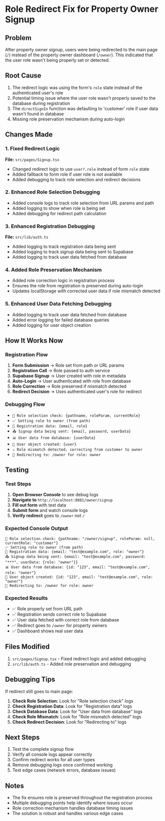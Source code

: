 # Role Redirect Fix for Property Owner Signup

## Problem
After property owner signup, users were being redirected to the main page (`/`) instead of the property owner dashboard (`/owner`). This indicated that the user role wasn't being properly set or detected.

## Root Cause
1. The redirect logic was using the form's `role` state instead of the authenticated user's role
2. Potential timing issue where the user role wasn't properly saved to the database during registration
3. The `directSignIn` function was defaulting to 'customer' role if user data wasn't found in database
4. Missing role preservation mechanism during auto-login

## Changes Made

### 1. Fixed Redirect Logic
**File:** `src/pages/Signup.tsx`
- Changed redirect logic to use `user?.role` instead of form `role` state
- Added fallback to form role if user role is not available
- Added debugging to track role selection and redirect decisions

### 2. Enhanced Role Selection Debugging
- Added console logs to track role selection from URL params and path
- Added logging to show when role is being set
- Added debugging for redirect path calculation

### 3. Enhanced Registration Debugging
**File:** `src/lib/auth.ts`
- Added logging to track registration data being sent
- Added logging to track signup data being sent to Supabase
- Added logging to track user data fetched from database

### 4. Added Role Preservation Mechanism
- Added role correction logic in registration process
- Ensures the role from registration is preserved during auto-login
- Updates localStorage with corrected user data if role mismatch detected

### 5. Enhanced User Data Fetching Debugging
- Added logging to track user data fetched from database
- Added error logging for failed database queries
- Added logging for user object creation

## How It Works Now

### Registration Flow
1. **Form Submission** → Role set from path or URL params
2. **Registration Call** → Role passed to auth service
3. **Supabase Signup** → User created with role in metadata
4. **Auto-Login** → User authenticated with role from database
5. **Role Correction** → Role preserved if mismatch detected
6. **Redirect Decision** → Uses authenticated user's role for redirect

### Debugging Flow
- `🔄 Role selection check: {pathname, roleParam, currentRole}`
- `✅ Setting role to owner (from path)`
- `🔐 Registration data: {email, role}`
- `📤 Signup data being sent: {email, password, userData}`
- `📊 User data from database: {userData}`
- `👤 User object created: {user}`
- `⚠️ Role mismatch detected, correcting from customer to owner`
- `🚀 Redirecting to: /owner for role: owner`

## Testing

### Test Steps
1. **Open Browser Console** to see debug logs
2. **Navigate to** `http://localhost:8081/owner/signup`
3. **Fill out form** with test data
4. **Submit form** and watch console logs
5. **Verify redirect** goes to `/owner` not `/`

### Expected Console Output
```
🔄 Role selection check: {pathname: "/owner/signup", roleParam: null, currentRole: "customer"}
✅ Setting role to owner (from path)
🔐 Registration data: {email: "test@example.com", role: "owner"}
📤 Signup data being sent: {email: "test@example.com", password: "***", userData: {role: "owner"}}
📊 User data from database: {id: "123", email: "test@example.com", role: "owner"}
👤 User object created: {id: "123", email: "test@example.com", role: "owner"}
🚀 Redirecting to: /owner for role: owner
```

### Expected Results
- ✅ Role properly set from URL path
- ✅ Registration sends correct role to Supabase
- ✅ User data fetched with correct role from database
- ✅ Redirect goes to `/owner` for property owners
- ✅ Dashboard shows real user data

## Files Modified
1. `src/pages/Signup.tsx` - Fixed redirect logic and added debugging
2. `src/lib/auth.ts` - Added role preservation and debugging

## Debugging Tips
If redirect still goes to main page:
1. **Check Role Selection**: Look for "Role selection check" logs
2. **Check Registration Data**: Look for "Registration data" logs
3. **Check Database Data**: Look for "User data from database" logs
4. **Check Role Mismatch**: Look for "Role mismatch detected" logs
5. **Check Redirect Decision**: Look for "Redirecting to" logs

## Next Steps
1. Test the complete signup flow
2. Verify all console logs appear correctly
3. Confirm redirect works for all user types
4. Remove debugging logs once confirmed working
5. Test edge cases (network errors, database issues)

## Notes
- The fix ensures role is preserved throughout the registration process
- Multiple debugging points help identify where issues occur
- Role correction mechanism handles database timing issues
- The solution is robust and handles various edge cases

